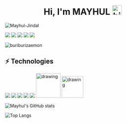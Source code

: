<h1 align="center">Hi, I'm MAYHUL <img src="https://user-images.githubusercontent.com/1303154/88677602-1635ba80-d120-11ea-84d8-d263ba5fc3c0.gif" width="31x" alt="hi"></h1>

<p align="left"> <img src="https://komarev.com/ghpvc/?username=Mayhul-Jindal&label=Views&color=blue" alt="Mayhul-Jindal" /> </p>

<a href="mailto: mayhuljindal@gmail.com"><img src="https://img.shields.io/badge/-mayhuljindal%40gmail.com-C5221E?&style=for-the-badge&logo=Gmail&logoColor=white" ></a> 
<a href="https://www.linkedin.com/in/mayhul-jindal-774734217/"><img src="https://img.shields.io/badge/mayhul-link-%230077B5.svg?&style=for-the-badge&logo=linkedin&logoColor=white" ></a>
<a href="https://github.com/Mayhul-Jindal/"><img src="https://img.shields.io/badge/MAYHUL JINDAL-white.svg?&style=for-the-badge&logo=github&logoColor=black" ></a> 
<a href="https://twitter.com/mayhulnotmehul"><img src="https://img.shields.io/badge/MAYHUL-blue.svg?&style=for-the-badge&logo=twitter&logoColor=white" ></a>
<a href="discordapp.com/users/460880701617733633"><img src="https://img.shields.io/badge/TRIQUETRA-darkblue.svg?&style=for-the-badge&logo=discord&logoColor=white" ></a>

![buriburizaemon](https://user-images.githubusercontent.com/95216160/153359162-f3d164d9-1ee8-426b-bb12-f7d8399f954d.gif)

## ⚡ Technologies
![](https://www.vectorlogo.zone/logos/python/python-icon.svg)
![](https://www.vectorlogo.zone/logos/nodejs/nodejs-icon.svg)
![](https://www.vectorlogo.zone/logos/git-scm/git-scm-icon.svg)
![](https://www.vectorlogo.zone/logos/postgresql/postgresql-icon.svg)
![](https://www.vectorlogo.zone/logos/golang/golang-icon.svg)
<img src="https://bashlogo.com/img/symbol/svg/full_colored_dark.svg" alt="drawing" width="80"/>
<img src="http://3con14.biz/code/_data/js/intro/js-logo.png" alt="drawing" width="70"/>


![Mayhul's GitHub stats](https://github-readme-stats.vercel.app/api?username=Mayhul-Jindal&theme=github_dark&show_icons=true)

![Top Langs](https://github-readme-stats.vercel.app/api/top-langs/?username=Mayhul-Jindal&langs_count=10&theme=github_dark&layout=compact)
